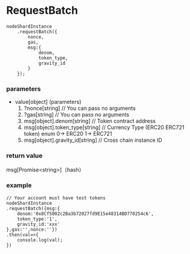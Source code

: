 # RequestBatch

```
nodeShardInstance
    .requestBatch({
        nonce,
        gas,
        msg:{
            denom, 
            token_type,
            gravity_id
        }
    });
```

### **parameters**

* value\[object] (parameters)
  1. ?nonce\[string]  // You can pass no arguments
  2. ?gas\[string] // You can pass no arguments
  3. msg\[object].denom\[string] // Token contract address
  4. msg\[object].token\_type\[string] // Currency Type (ERC20 ERC721 token) enum 0-> ERC20 1-> ERC721
  5. msg\[object].gravity\_id\[string] // Cross chain instance ID

### return value

msg\[Promise\<string>]（hash）

### example

```
// Your account must have test tokens
nodeShardInstance
.requestBatch({msg:{
    denom:'0x8Cf5002c2Ba3b72027fd9E15e48314BD770254c6',
    token_type:'1',
    gravity_id:'xxx'
},gas:'',nonce:''})
.then(val=>{
    console.log(val);
})
```

